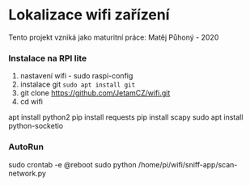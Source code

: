 # Lokalizace wifi zařízení

Tento projekt vzniká jako maturitní práce: Matěj Půhoný - 2020

### Instalace na RPI lite
1) nastavení wifi - sudo raspi-config
2) instalace git `sudo apt install git`
3) git clone https://github.com/JetamCZ/wifi.git
4) cd wifi

apt install python2 
pip install requests
pip install scapy
sudo apt install python-socketio


### AutoRun
sudo crontab -e
@reboot sudo python /home/pi/wifi/sniff-app/scan-network.py